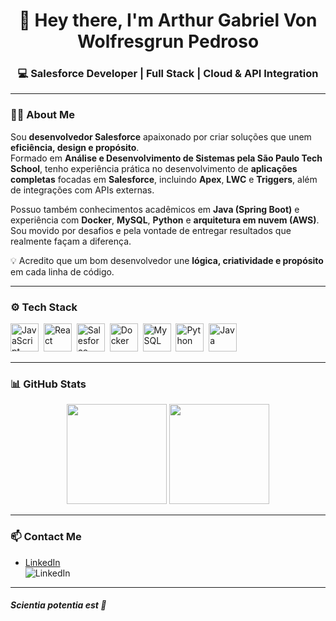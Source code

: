 <h1 align="center">👋 Hey there, I'm Arthur Gabriel Von Wolfresgrun Pedroso</h1>

<h3 align="center">💻 Salesforce Developer | Full Stack | Cloud & API Integration</h3>

---

### 👨‍💻 About Me

Sou **desenvolvedor Salesforce** apaixonado por criar soluções que unem **eficiência, design e propósito**.  
Formado em **Análise e Desenvolvimento de Sistemas pela São Paulo Tech School**, tenho experiência prática no desenvolvimento de **aplicações completas** focadas em **Salesforce**, incluindo **Apex**, **LWC** e **Triggers**, além de integrações com APIs externas.

Possuo também conhecimentos acadêmicos em **Java (Spring Boot)** e experiência com **Docker**, **MySQL**, **Python** e **arquitetura em nuvem (AWS)**.  
Sou movido por desafios e pela vontade de entregar resultados que realmente façam a diferença.

💡 Acredito que um bom desenvolvedor une **lógica, criatividade e propósito** em cada linha de código.

---

### ⚙️ Tech Stack

<p>
  <img src="https://cdn.jsdelivr.net/gh/devicons/devicon/icons/javascript/javascript-original.svg" alt="JavaScript" width="45" height="45"/>&nbsp;
  <img src="https://cdn.jsdelivr.net/gh/devicons/devicon/icons/react/react-original.svg" alt="React" width="45" height="45"/>&nbsp;
  <img src="https://cdn.jsdelivr.net/gh/devicons/devicon/icons/salesforce/salesforce-original.svg" alt="Salesforce" width="45" height="45"/>&nbsp;
  <img src="https://cdn.jsdelivr.net/gh/devicons/devicon/icons/docker/docker-original.svg" alt="Docker" width="45" height="45"/>&nbsp;
  <img src="https://cdn.jsdelivr.net/gh/devicons/devicon/icons/mysql/mysql-original.svg" alt="MySQL" width="45" height="45"/>&nbsp;
  <img src="https://cdn.jsdelivr.net/gh/devicons/devicon/icons/python/python-original.svg" alt="Python" width="45" height="45"/>&nbsp;
  <img src="https://cdn.jsdelivr.net/gh/devicons/devicon/icons/java/java-original.svg" alt="Java" width="45" height="45"/>&nbsp;
</p>

---

### 📊 GitHub Stats

<p align="center">
  <img src="https://github-readme-stats.vercel.app/api?username=ArthurV0n&show_icons=true&count_private=true&theme=tokyonight" height="160px" />
  <img src="https://github-readme-stats.vercel.app/api/top-langs/?username=ArthurV0n&layout=compact&theme=tokyonight" height="160px" />
</p>

---

### 📫 Contact Me

- [LinkedIn](https://www.linkedin.com/in/arthur-wolfresgrun-9899652ab)  
  <img src="https://img.shields.io/badge/LinkedIn-%230077B5.svg?&style=for-the-badge&logo=linkedin&logoColor=white" alt="LinkedIn">

---

<h4><i>Scientia potentia est 🧠</i></h4>
